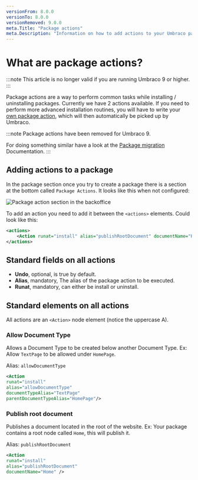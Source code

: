 ```yaml
---
versionFrom: 8.0.0
versionTo: 8.0.0
versionRemoved: 9.0.0
meta.Title: "Package actions"
meta.Description: "Information on how to add actions to your Umbraco package"
---
```


# What are package actions?

:::note
This article is no longer valid if you are running Umbraco 9 or higher.
:::

Package actions are a way to perform common tasks while installing / uninstalling packages.
Currently we have 2 actions available. If you need to perform more advanced installation routines, you will have to write your [own package action](custom-package-actions.md), which will then automatically be picked up by Umbraco.

:::note
Package actions have been removed for Umbraco 9.

For doing something similar have a look at the [Package migration](../../../Reference/V9-Config/PackageMigrationSettings/) Documentation.
:::

## Adding actions to a package

In the package section once you try to create a package there is a section at the bottom called `Package Actions`. It looks like this when not configured:

![Package action section in the backoffice](images/package-actions-section.png)

To add an action you need to add it between the `<actions>` elements. Could look like this:

```xml
<actions>
    <Action runat="install" alias="publishRootDocument" documentName="Home" />
</actions>
```

## Standard fields on all actions

- **Undo**, optional, is true by default.
- **Alias**, mandatory, The alias of the package action to be executed.
- **Runat**, mandatory, can either be install or uninstall.

## Standard elements on all actions

All actions are an `<Action>` node element (notice the uppercase A).

### Allow Document Type

Allows a Document Type to be created below another Document Type. Ex: Allow `TextPage` to be allowed under `HomePage`.

Alias: `allowDocumentType`

```xml
<Action 
runat="install"
alias="allowDocumentType"
documentTypeAlias="TextPage"
parentDocumentTypeAlias="HomePage"/>
```

### Publish root document

Publishes a document located in the root of the website. Ex: Your package contains a root node called `Home`, this will publish it.

Alias: `publishRootDocument`

```xml
<Action 
runat="install"
alias="publishRootDocument"
documentName="Home" />
```
